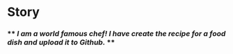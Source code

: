 # Story
### ** *I am a world famous chef! I have create the recipe for a food dish and upload it to Github.* **
